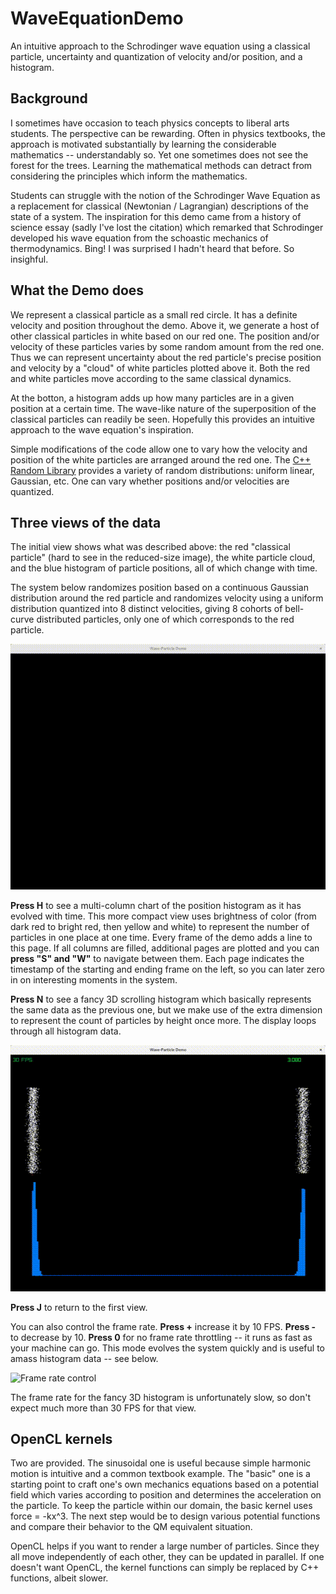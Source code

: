 # WaveEquationDemo
An intuitive approach to the Schrodinger wave equation using a classical particle, uncertainty and quantization of velocity and/or position, and a histogram.

## Background
I sometimes have occasion to teach physics concepts to liberal arts students.  The perspective can be rewarding.  Often in physics textbooks, the approach is motivated substantially by learning the considerable mathematics -- understandably so.  Yet one sometimes does not see the forest for the trees.  Learning the mathematical methods can detract from considering the principles which inform the mathematics.

Students can struggle with the notion of the Schrodinger Wave Equation as a replacement for classical (Newtonian / Lagrangian) descriptions of the state of a system.  The inspiration for this demo came from a history of science essay (sadly I've lost the citation) which remarked that Schrodinger developed his wave equation from the schoastic mechanics of thermodynamics.  Bing!  I was surprised I hadn't heard that before.  So insighful.

## What the Demo does
We represent a classical particle as a small red circle.  It has a definite velocity and position throughout the demo.  Above it, we generate a host of other classical particles in white based on our red one.  The position and/or velocity of these particles varies by some random amount from the red one.  Thus we can represent uncertainty about the red particle's precise position and velocity by a "cloud" of white particles plotted above it.  Both the red and white particles move according to the same classical dynamics.

At the botton, a histogram adds up how many particles are in a given position at a certain time.  The wave-like nature of the superposition of the classical particles can readily be seen.  Hopefully this provides an intuitive approach to the wave equation's inspiration.

Simple modifications of the code allow one to vary how the velocity and position of the white particles are arranged around the red one.  The [C++ Random Library](https://www.cplusplus.com/reference/random/) provides a variety of random distributions: uniform linear, Gaussian, etc.  One can vary whether positions and/or velocities are quantized.

## Three views of the data
The initial view shows what was described above: the red "classical particle" (hard to see in the reduced-size image), the white particle cloud, and the blue histogram of particle positions, all of which change with time.  

The system below randomizes position based on a continuous Gaussian distribution around the red particle and randomizes velocity using a uniform distribution quantized into 8 distinct velocities, giving 8 cohorts of bell-curve distributed particles, only one of which corresponds to the red particle.

![Position-Time view with position histogram](/images/WP1.gif)

**Press H** to see a multi-column chart of the position histogram as it has evolved with time.  This more compact view uses brightness of color (from dark red to bright red, then yellow and white) to represent the number of particles in one place at one time.  Every frame of the demo adds a line to this page.  If all columns are filled, additional pages are plotted and you can **press "S" and "W"** to navigate between them.  Each page indicates the timestamp of the starting and ending frame on the left, so you can later zero in on interesting moments in the system.

**Press N** to see a fancy 3D scrolling histogram which basically represents the same data as the previous one, but we make use of the extra dimension to represent the count of particles by height once more.  The display loops through all histogram data.

![Histogram views for all times](/images/WP2.gif)

**Press J** to return to the first view.  

You can also control the frame rate.  **Press +** increase it by 10 FPS.  **Press -** to decrease by 10.  **Press 0** for no frame rate throttling -- it runs as fast as your machine can go.  This mode evolves the system quickly and is useful to amass histogram data -- see below.

![Frame rate control](/images/WP3.gif)

The frame rate for the fancy 3D histogram is unfortunately slow, so don't expect much more than 30 FPS for that view.

## OpenCL kernels
Two are provided.  The sinusoidal one is useful because simple harmonic motion is intuitive and a common textbook example.  The "basic" one is a starting point to craft one's own mechanics equations based on a potential field which varies according to position and determines the acceleration on the particle.  To keep the particle within our domain, the basic kernel uses force = -kx^3.  The next step would be to design various potential functions and compare their behavior to the QM equivalent situation.

OpenCL helps if you want to render a large number of particles.  Since they all move independently of each other, they can be updated in parallel.  If one doesn't want OpenCL, the kernel functions can simply be replaced by C++ functions, albeit slower.

## 
